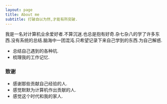 ```yaml
---
layout: page
title: About me
subtitle: 打破自以为然,才能有所突破.
---
```


我是一名对计算机业余爱好者.不算沉迷.也总是抱有好奇.杂七杂八的学了许多东西.没有系统的总结.脑海中一团混沌.只希望记录下来自己学到的东西.为自己解惑.

- 总结自己遇到的各种坑.
- 梳理我的工作记忆.



### 致谢
+ 感谢那些贡献自己经验的人.
+ 感觉默默为计算机作出贡献的人.
+ 感觉这个时代和我的家人.


